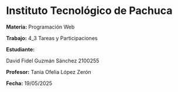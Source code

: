 # Instituto Tecnológico de Pachuca

**Materia:**
Programación Web

**Trabajo:**
4_3 Tareas y Participaciones

**Estudiante:**

David Fidel Guzmán Sánchez 2100255

**Profesor:**
Tania Ofelia López Zerón

**Fecha:**
19/05/2025



